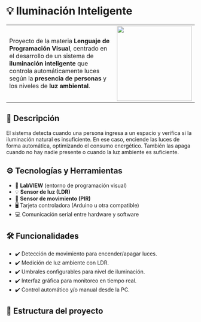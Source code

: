 # 💡 Iluminación Inteligente

<table>
  <tr>
    <td>

Proyecto de la materia **Lenguaje de Programación Visual**, centrado en el desarrollo de un sistema de **iluminación inteligente** que controla automáticamente luces según la **presencia de personas** y los niveles de **luz ambiental**.

</td>
    <td>
      <img src="https://cdn.pixabay.com/animation/2022/07/31/05/34/05-34-05-841_512.gif" width="200px"/>
    </td>
  </tr>
</table>

## 🧠 Descripción

El sistema detecta cuando una persona ingresa a un espacio y verifica si la iluminación natural es insuficiente. En ese caso, enciende las luces de forma automática, optimizando el consumo energético. También las apaga cuando no hay nadie presente o cuando la luz ambiente es suficiente.

## ⚙️ Tecnologías y Herramientas

- 🔧 **LabVIEW** (entorno de programación visual)
- 💡 **Sensor de luz (LDR)**
- 👣 **Sensor de movimiento (PIR)**
- 🖥️ Tarjeta controladora (Arduino u otra compatible)
- 💻 Comunicación serial entre hardware y software

## 🛠️ Funcionalidades

- ✔️ Detección de movimiento para encender/apagar luces.
- ✔️ Medición de luz ambiente con LDR.
- ✔️ Umbrales configurables para nivel de iluminación.
- ✔️ Interfaz gráfica para monitoreo en tiempo real.
- ✔️ Control automático y/o manual desde la PC.

## 🧩 Estructura del proyecto

